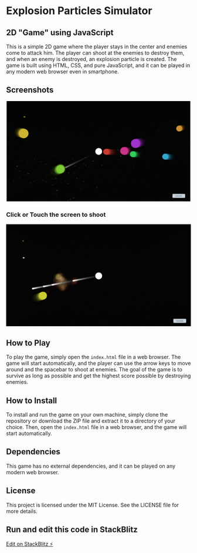 # Explosion Particles Simulator

## 2D "Game" using JavaScript

This is a simple 2D game where the player stays in the center and enemies come to attack him. The player can shoot at the enemies to destroy them, and when an enemy is destroyed, an explosion particle is created. The game is built using HTML, CSS, and pure JavaScript, and it can be played in any modern web browser even in smartphone.


## Screenshots
![Game Screenshot](/demo-images/explosion-particles-simulation-image.png)
### Click or Touch the screen to shoot
![Game Screenshot](/demo-images/explosion-particles-simulation-image2.png)

## How to Play

To play the game, simply open the `index.html` file in a web browser. The game will start automatically, and the player can use the arrow keys to move around and the spacebar to shoot at enemies. The goal of the game is to survive as long as possible and get the highest score possible by destroying enemies.

## How to Install

To install and run the game on your own machine, simply clone the repository or download the ZIP file and extract it to a directory of your choice. Then, open the `index.html` file in a web browser, and the game will start automatically.

## Dependencies

This game has no external dependencies, and it can be played on any modern web browser.

## License

This project is licensed under the MIT License. See the LICENSE file for more details.


## Run and edit this code in StackBlitz

[Edit on StackBlitz ⚡️](https://stackblitz.com/edit/web-platform-htv6qc)

